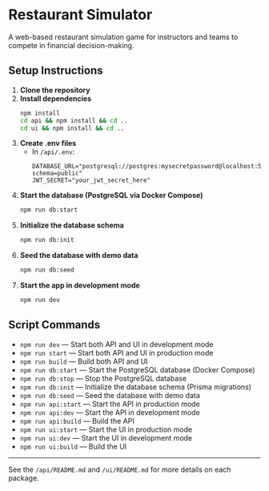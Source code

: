# Restaurant Simulator

A web-based restaurant simulation game for instructors and teams to compete in financial decision-making.

## Setup Instructions

1. **Clone the repository**
2. **Install dependencies**
   ```sh
   npm install
   cd api && npm install && cd ..
   cd ui && npm install && cd ..
   ```
3. **Create .env files**
   - In `/api/.env`:
     ```env
     DATABASE_URL="postgresql://postgres:mysecretpassword@localhost:5432/restsim?schema=public"
     JWT_SECRET="your_jwt_secret_here"
     ```
4. **Start the database (PostgreSQL via Docker Compose)**
   ```sh
   npm run db:start
   ```
5. **Initialize the database schema**
   ```sh
   npm run db:init
   ```
6. **Seed the database with demo data**
   ```sh
   npm run db:seed
   ```
7. **Start the app in development mode**
   ```sh
   npm run dev
   ```

## Script Commands

- `npm run dev` — Start both API and UI in development mode
- `npm run start` — Start both API and UI in production mode
- `npm run build` — Build both API and UI
- `npm run db:start` — Start the PostgreSQL database (Docker Compose)
- `npm run db:stop` — Stop the PostgreSQL database
- `npm run db:init` — Initialize the database schema (Prisma migrations)
- `npm run db:seed` — Seed the database with demo data
- `npm run api:start` — Start the API in production mode
- `npm run api:dev` — Start the API in development mode
- `npm run api:build` — Build the API
- `npm run ui:start` — Start the UI in production mode
- `npm run ui:dev` — Start the UI in development mode
- `npm run ui:build` — Build the UI

---

See the `/api/README.md` and `/ui/README.md` for more details on each package.